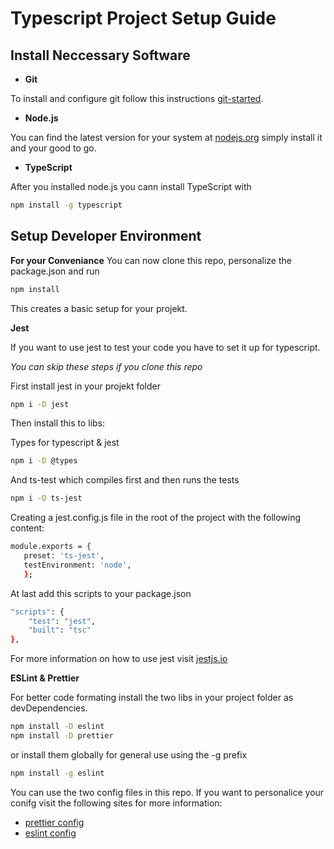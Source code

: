 # Typescript Project Setup Guide

## Install Neccessary Software

* **Git**

 To install and configure git follow this instructions [git-started](https://github.com/software-developer-org/git-started).
 

* **Node.js**

You can find the latest version for your system at [nodejs.org](https://nodejs.org/en/) simply install it and your good to go.


* **TypeScript**

After you installed node.js you cann install TypeScript with

```bash
npm install -g typescript
```

## Setup Developer Environment

**For your Conveniance**
You can now clone this repo, personalize the package.json and run
 ```bash
npm install 
``` 

This creates a basic setup for your projekt.


**Jest**

If you want to use jest to test your code you have to set it up for typescript.

*You can skip these steps if you clone this repo*


First install jest in your projekt folder
```bash
npm i -D jest
```
Then install this to libs:

Types for typescript & jest
```bash
npm i -D @types
```
And ts-test which compiles first and then runs the tests
```bash
npm i -D ts-jest
```

Creating a jest.config.js file in the root of the project with the following content:

```bash
module.exports = {
   preset: 'ts-jest',
   testEnvironment: 'node',
   };
   ```
At last add this scripts to your package.json

```bash
"scripts": {
    "test": "jest",
    "built": "tsc"
},
```

For more information on how to use jest visit [jestjs.io](https://jestjs.io/docs/en/getting-started)


**ESLint & Prettier**

For better code formating install the two libs in your project folder as devDependencies.

```bash
npm install -D eslint
npm install -D prettier
``` 
or install them globally for general use using the -g prefix
 ```bash
npm install -g eslint
``` 

You can use the two config files in this repo.
If you want to personalice your conifg visit the following sites for more information:
+ [prettier config](https://prettier.io/docs/en/options.html)
+ [eslint config](https://eslint.org/docs/user-guide/configuring)

